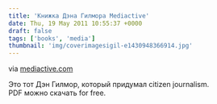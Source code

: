 ```yaml
---
title: 'Книжка Дэна Гилмора Mediactive'
date: Thu, 19 May 2011 10:55:37 +0000
draft: false
tags: ['books', 'media']
thumbnail: 'img/coverimagesigil-e1430948366914.jpg'
---
```


via [mediactive.com](http://mediactive.com/)

Это тот Дэн Гилмор, который придумал citizen journalism.  
PDF можно скачать for free.